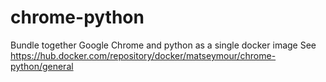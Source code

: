 # chrome-python
Bundle together Google Chrome and python as a single docker image
See https://hub.docker.com/repository/docker/matseymour/chrome-python/general
